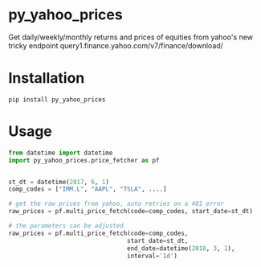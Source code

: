 # py_yahoo_prices

Get daily/weekly/monthly returns and prices of equities from yahoo's new tricky endpoint query1.finance.yahoo.com/v7/finance/download/

# Installation
```
pip install py_yahoo_prices
 ```

# Usage
 
 ```Python
from datetime import datetime
import py_yahoo_prices.price_fetcher as pf


st_dt = datetime(2017, 6, 1)
comp_codes = ["IMM.L", "AAPL", "TSLA", ....]

# get the raw prices from yahoo, auto retries on a 401 error
raw_prices = pf.multi_price_fetch(code=comp_codes, start_date=st_dt)

# the parameters can be adjusted
raw_prices = pf.multi_price_fetch(code=comp_codes, 
                                  start_date=st_dt,
                                  end_date=datetime(2018, 3, 1),
                                  interval='1d')


